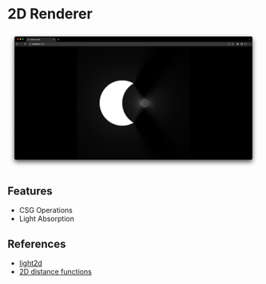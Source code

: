 # 2D Renderer

![CSG Intersection Image](screenshots/csg.png)

## Features

- CSG Operations
- Light Absorption

## References

- [light2d](https://github.com/miloyip/light2d)
- [2D distance functions](https://iquilezles.org/articles/distfunctions2d/)
